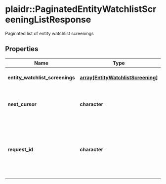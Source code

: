 # plaidr::PaginatedEntityWatchlistScreeningListResponse

Paginated list of entity watchlist screenings

## Properties
Name | Type | Description | Notes
------------ | ------------- | ------------- | -------------
**entity_watchlist_screenings** | [**array[EntityWatchlistScreening]**](EntityWatchlistScreening.md) | List of entity watchlist screening | 
**next_cursor** | **character** | An identifier that determines which page of results you receive. | 
**request_id** | **character** | A unique identifier for the request, which can be used for troubleshooting. This identifier, like all Plaid identifiers, is case sensitive. | 


